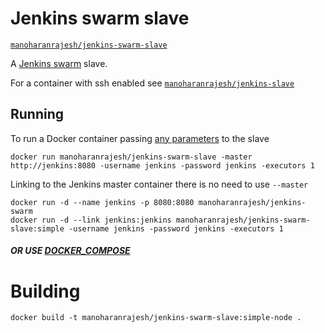 # Jenkins swarm slave

[`manoharanrajesh/jenkins-swarm-slave`](https://registry.hub.docker.com/r/manoharanrajesh/jenkins-swarm-slave/)

A [Jenkins swarm](https://wiki.jenkins-ci.org/display/JENKINS/Swarm+Plugin) slave.

For a container with ssh enabled see
[`manoharanrajesh/jenkins-slave`]()

## Running

To run a Docker container passing [any parameters](https://wiki.jenkins-ci.org/display/JENKINS/Swarm+Plugin#SwarmPlugin-AvailableOptions) to the slave

    docker run manoharanrajesh/jenkins-swarm-slave -master http://jenkins:8080 -username jenkins -password jenkins -executors 1

Linking to the Jenkins master container there is no need to use `--master`

    docker run -d --name jenkins -p 8080:8080 manoharanrajesh/jenkins-swarm
    docker run -d --link jenkins:jenkins manoharanrajesh/jenkins-swarm-slave:simple -username jenkins -password jenkins -executors 1

##### OR USE [DOCKER_COMPOSE](https://github.com/manoharanRajesh/cicd/blob/master/jenkins/runner/README.md)

# Building

    docker build -t manoharanrajesh/jenkins-swarm-slave:simple-node .